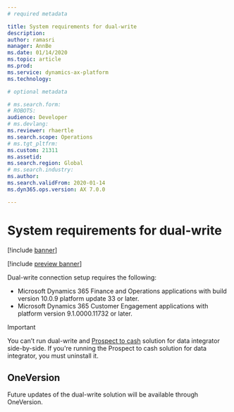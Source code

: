 ```yaml
---
# required metadata

title: System requirements for dual-write
description: 
author: ramasri
manager: AnnBe
ms.date: 01/14/2020
ms.topic: article
ms.prod: 
ms.service: dynamics-ax-platform
ms.technology: 

# optional metadata

# ms.search.form: 
# ROBOTS: 
audience: Developer
# ms.devlang: 
ms.reviewer: rhaertle
ms.search.scope: Operations
# ms.tgt_pltfrm: 
ms.custom: 21311
ms.assetid: 
ms.search.region: Global
# ms.search.industry: 
ms.author: 
ms.search.validFrom: 2020-01-14
ms.dyn365.ops.version: AX 7.0.0

---
```


# System requirements for dual-write

[!include [banner](../../includes/banner.md)]

[!include [preview banner](../../includes/preview-banner.md)]

Dual-write connection setup requires the following: 
+ Microsoft Dynamics 365 Finance and Operations applications with build version 10.0.9 platform update 33 or later.
+ Microsoft Dynamics 365 Customer Engagement applications with platform version 9.1.0000.11732 or later.


> [!IMPORTANT]
> You can’t run dual-write and [Prospect to cash](https://docs.microsoft.com/dynamics365/unified-operations/supply-chain/sales-marketing/accounts-template-mapping-direct) solution for data integrator side-by-side. If you're running the Prospect to cash solution for data integrator, you must uninstall it. 

## OneVersion

Future updates of the dual-write solution will be available through OneVersion.



